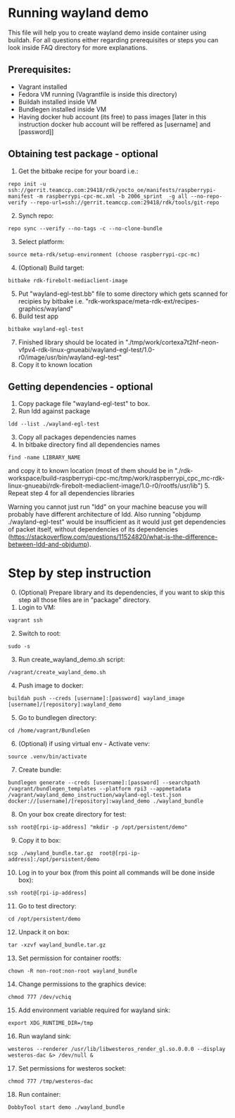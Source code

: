 # Running wayland demo
This file will help you to create wayland demo inside container using buildah. For all questions either regarding prerequisites or steps you can look inside FAQ directory for more explanations.

## Prerequisites:
- Vagrant installed
- Fedora VM running (Vagrantfile is inside this directory)
- Buildah installed inside VM
- Bundlegen installed inside VM
- Having docker hub account (its free) to pass images [later in this instruction docker hub account will be reffered as [username] and [password]]


## Obtaining test package - optional

1. Get the bitbake recipe for your board i.e.:
```
repo init -u ssh://gerrit.teamccp.com:29418/rdk/yocto_oe/manifests/raspberrypi-manifest -m raspberrypi-cpc-mc.xml -b 2006_sprint  -g all --no-repo-verify --repo-url=ssh://gerrit.teamccp.com:29418/rdk/tools/git-repo
```
2. Synch repo:
```
repo sync --verify --no-tags -c --no-clone-bundle
```
3. Select platform:
```
source meta-rdk/setup-environment (choose raspberrypi-cpc-mc)
```
4. (Optional) Build target:
```
bitbake rdk-firebolt-mediaclient-image
```
5. Put "wayland-egl-test.bb" file to some directory which gets scanned for recipies by bitbake i.e. "rdk-workspace/meta-rdk-ext/recipes-graphics/wayland"
6. Build test app
```
bitbake wayland-egl-test
```
7. Finished library should be located in "./tmp/work/cortexa7t2hf-neon-vfpv4-rdk-linux-gnueabi/wayland-egl-test/1.0-r0/image/usr/bin/wayland-egl-test"
8. Copy it to known location


## Getting dependencies - optional

1. Copy package file "wayland-egl-test" to box.
2. Run ldd against package
```
ldd --list ./wayland-egl-test
```
3. Copy all packages dependencies names
4. In bitbake directory find all dependencies names
```
find -name LIBRARY_NAME
```
and copy it to known location (most of them should be in "./rdk-workspace/build-raspberrypi-cpc-mc/tmp/work/raspberrypi_cpc_mc-rdk-linux-gnueabi/rdk-firebolt-mediaclient-image/1.0-r0/rootfs/usr/lib")
5. Repeat step 4 for all dependencies libraries

Warning you cannot just run "ldd" on your machine beacuse you will probably have different architecture of ldd. Also running "objdump ./wayland-egl-test" would be insufficient as it would just get dependencies of packet itself, without dependencies of its dependencies (https://stackoverflow.com/questions/11524820/what-is-the-difference-between-ldd-and-objdump).


# Step by step instruction

0. (Optional) Prepare library and its dependencies, if you want to skip this step all those files are in "package" directory.
1. Login to VM:
```
vagrant ssh
```
2. Switch to root:
```
sudo -s
```
3. Run create_wayland_demo.sh script:
```
/vagrant/create_wayland_demo.sh
```
4. Push image to docker:
```
buildah push --creds [username]:[password] wayland_image [username]/[repository]:wayland_demo
```
5. Go to bundlegen directory:
```
cd /home/vagrant/BundleGen
```
6. (Optional) if using virtual env - Activate venv:
```
source .venv/bin/activate
```
7. Create bundle:
```
bundlegen generate --creds [username]:[password] --searchpath /vagrant/bundlegen_templates --platform rpi3 --appmetadata /vagrant/wayland_demo_instruction/wayland-egl-test.json docker://[username]/[repository]:wayland_demo ./wayland_bundle
```
8. On your box create directory for test:
```
ssh root@[rpi-ip-address] "mkdir -p /opt/persistent/demo"
```
9. Copy it to box:
```
scp ./wayland_bundle.tar.gz  root@[rpi-ip-address]:/opt/persistent/demo
```
10. Log in to your box (from this point all commands will be done inside box):
```
ssh root@[rpi-ip-address]
```
11. Go to test directory:
```
cd /opt/persistent/demo
```
12. Unpack it on box:
```
tar -xzvf wayland_bundle.tar.gz
```
13. Set permission for container rootfs:
```
chown -R non-root:non-root wayland_bundle
```
14. Change permissions to the graphics device:
```
chmod 777 /dev/vchiq
```
15. Add environment variable required for wayland sink:
```
export XDG_RUNTIME_DIR=/tmp
```
16. Run wayland sink:
```
westeros --renderer /usr/lib/libwesteros_render_gl.so.0.0.0 --display westeros-dac &> /dev/null &
```
17. Set permissions for westeros socket:
```
chmod 777 /tmp/westeros-dac
```
18. Run container:
```
DobbyTool start demo ./wayland_bundle
```

